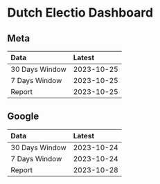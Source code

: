 
# Dutch Electio Dashboard

## Meta

| Data           | Latest     |
|:---------------|:-----------|
| 30 Days Window | 2023-10-25 |
| 7 Days Window  | 2023-10-25 |
| Report         | 2023-10-25 |

## Google

| Data           | Latest     |
|:---------------|:-----------|
| 30 Days Window | 2023-10-24 |
| 7 Days Window  | 2023-10-24 |
| Report         | 2023-10-28 |
